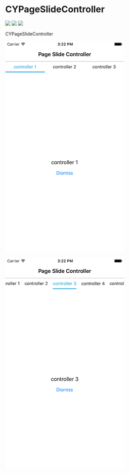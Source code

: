 # CYPageSlideController

![](https://img.shields.io/cocoapods/v/CYPageSlideController.svg?style=flat)
![](https://img.shields.io/cocoapods/p/CYPageSlideController.svg?style=flat)
![](https://img.shields.io/badge/language-ObjectiveC-orange.svg)

CYPageSlideController

![Demo Screenshot](PageSlideControllerDemo/PageSlideControllerDemo/Resources/screenshot-1.png)

![Demo Screenshot](PageSlideControllerDemo/PageSlideControllerDemo/Resources/screenshot-2.png)
